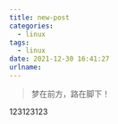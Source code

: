 ```yaml
---
title: new-post
categories:
  - linux
tags:
  - linux
date: 2021-12-30 16:41:27
urlname:
---
```


> 梦在前方，路在脚下！

123123123

